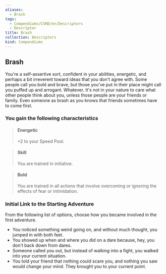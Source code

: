 ```yaml
---
aliases:
  - Brash
tags:
  - Compendiums/CSRD/en/Descriptors
  - Descriptor
title: Brash
collection: Descriptors
kind: Compendiums
---
```

## Brash  
You're a self-assertive sort, confident in your abilities, energetic, and perhaps a bit irreverent toward ideas that you don't agree with. Some people call you bold and brave, but those you've put in their place might call you puffed up and arrogant. Whatever. It's not in your nature to care what other people think about you, unless those people are your friends or family. Even someone as brash as you knows that friends sometimes have to come first.
### You gain the following characteristics  
> #### Energetic
> +2 to your Speed Pool.  

> #### Skill
> You are trained in initiative.  

> #### Bold
> You are trained in all actions that involve overcoming or ignoring the effects of fear or intimidation.  

### Initial Link to the Starting Adventure  
From the following list of options, choose how you became involved in the first adventure.  
- You noticed something weird going on, and without much thought, you jumped in with both feet.  
- You showed up when and where you did on a dare because, hey, you don't back down from dares.  
- Someone called you out, but instead of walking into a fight, you walked into your current situation.  
- You told your friend that nothing could scare you, and nothing you saw would change your mind. They brought you to your current point.  